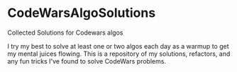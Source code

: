 # CodeWarsAlgoSolutions
Collected Solutions for Codewars algos

I try my best to solve at least one or two algos each day as a warmup to get my mental juices flowing. This is a repository of my solutions, refactors, and any fun tricks I've found to solve CodeWars problems. 
